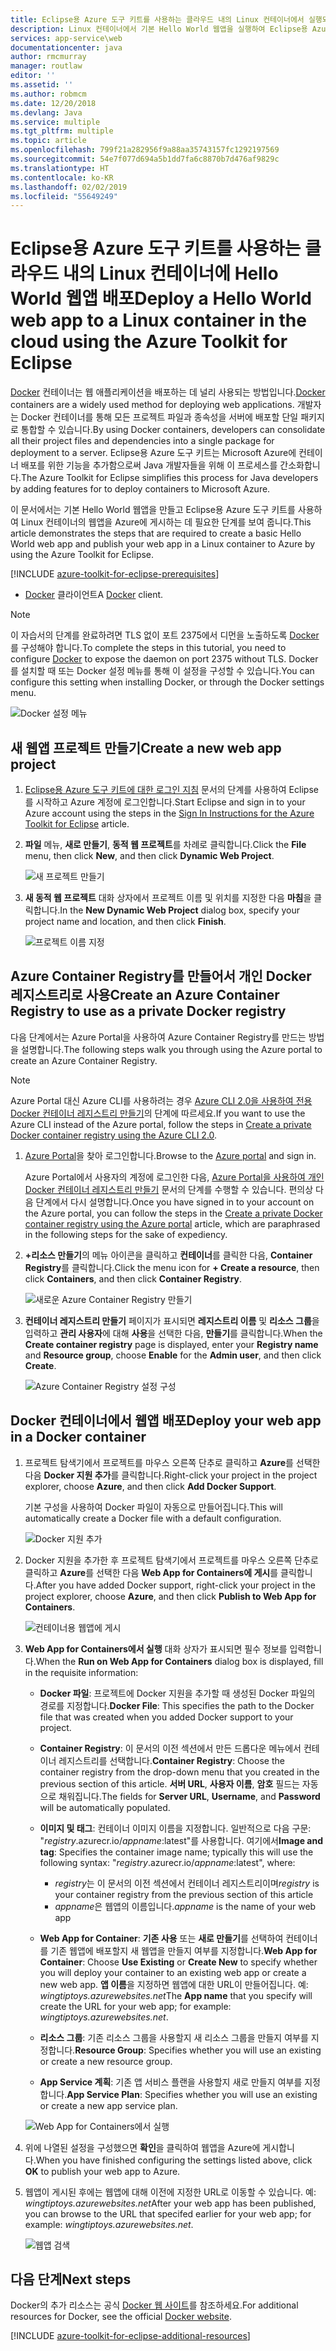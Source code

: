 ```yaml
---
title: Eclipse용 Azure 도구 키트를 사용하는 클라우드 내의 Linux 컨테이너에서 실행되는 Hello World 웹앱 배포
description: Linux 컨테이너에서 기본 Hello World 웹앱을 실행하여 Eclipse용 Azure 도구 키트를 사용하는 클라우드에 배포합니다.
services: app-service\web
documentationcenter: java
author: rmcmurray
manager: routlaw
editor: ''
ms.assetid: ''
ms.author: robmcm
ms.date: 12/20/2018
ms.devlang: Java
ms.service: multiple
ms.tgt_pltfrm: multiple
ms.topic: article
ms.openlocfilehash: 799f21a282956f9a88aa35743157fc1292197569
ms.sourcegitcommit: 54e7f077d694a5b1dd7fa6c8870b7d476af9829c
ms.translationtype: HT
ms.contentlocale: ko-KR
ms.lasthandoff: 02/02/2019
ms.locfileid: "55649249"
---
```

# <a name="deploy-a-hello-world-web-app-to-a-linux-container-in-the-cloud-using-the-azure-toolkit-for-eclipse"></a><span data-ttu-id="f75cc-103">Eclipse용 Azure 도구 키트를 사용하는 클라우드 내의 Linux 컨테이너에 Hello World 웹앱 배포</span><span class="sxs-lookup"><span data-stu-id="f75cc-103">Deploy a Hello World web app to a Linux container in the cloud using the Azure Toolkit for Eclipse</span></span>

<span data-ttu-id="f75cc-104">[Docker] 컨테이너는 웹 애플리케이션을 배포하는 데 널리 사용되는 방법입니다.</span><span class="sxs-lookup"><span data-stu-id="f75cc-104">[Docker] containers are a widely used method for deploying web applications.</span></span> <span data-ttu-id="f75cc-105">개발자는 Docker 컨테이너를 통해 모든 프로젝트 파일과 종속성을 서버에 배포할 단일 패키지로 통합할 수 있습니다.</span><span class="sxs-lookup"><span data-stu-id="f75cc-105">By using Docker containers, developers can consolidate all their project files and dependencies into a single package for deployment to a server.</span></span> <span data-ttu-id="f75cc-106">Eclipse용 Azure 도구 키트는 Microsoft Azure에 컨테이너 배포를 위한 기능을 추가함으로써 Java 개발자들을 위해 이 프로세스를 간소화합니다.</span><span class="sxs-lookup"><span data-stu-id="f75cc-106">The Azure Toolkit for Eclipse simplifies this process for Java developers by adding features for to deploy containers to Microsoft Azure.</span></span>

<span data-ttu-id="f75cc-107">이 문서에서는 기본 Hello World 웹앱을 만들고 Eclipse용 Azure 도구 키트를 사용하여 Linux 컨테이너의 웹앱을 Azure에 게시하는 데 필요한 단계를 보여 줍니다.</span><span class="sxs-lookup"><span data-stu-id="f75cc-107">This article demonstrates the steps that are required to create a basic Hello World web app and publish your web app in a Linux container to Azure by using the Azure Toolkit for Eclipse.</span></span>

[!INCLUDE [azure-toolkit-for-eclipse-prerequisites](../includes/azure-toolkit-for-eclipse-prerequisites.md)]
* <span data-ttu-id="f75cc-108">[Docker] 클라이언트</span><span class="sxs-lookup"><span data-stu-id="f75cc-108">A [Docker] client.</span></span>

> [!NOTE]
>
> <span data-ttu-id="f75cc-109">이 자습서의 단계를 완료하려면 TLS 없이 포트 2375에서 디먼을 노출하도록 [Docker]를 구성해야 합니다.</span><span class="sxs-lookup"><span data-stu-id="f75cc-109">To complete the steps in this tutorial, you need to configure [Docker] to expose the daemon on port 2375 without TLS.</span></span> <span data-ttu-id="f75cc-110">Docker를 설치할 때 또는 Docker 설정 메뉴를 통해 이 설정을 구성할 수 있습니다.</span><span class="sxs-lookup"><span data-stu-id="f75cc-110">You can configure this setting when installing Docker, or through the Docker settings menu.</span></span>
>
> ![Docker 설정 메뉴][docker-settings-menu]
>

## <a name="create-a-new-web-app-project"></a><span data-ttu-id="f75cc-112">새 웹앱 프로젝트 만들기</span><span class="sxs-lookup"><span data-stu-id="f75cc-112">Create a new web app project</span></span>

1. <span data-ttu-id="f75cc-113">[Eclipse용 Azure 도구 키트에 대한 로그인 지침](https://docs.microsoft.com/java/azure/eclipse/azure-toolkit-for-eclipse-sign-in-instructions) 문서의 단계를 사용하여 Eclipse를 시작하고 Azure 계정에 로그인합니다.</span><span class="sxs-lookup"><span data-stu-id="f75cc-113">Start Eclipse and sign in to your Azure account using the steps in the [Sign In Instructions for the Azure Toolkit for Eclipse](https://docs.microsoft.com/java/azure/eclipse/azure-toolkit-for-eclipse-sign-in-instructions) article.</span></span>

1. <span data-ttu-id="f75cc-114">**파일** 메뉴, **새로 만들기**, **동적 웹 프로젝트**를 차례로 클릭합니다.</span><span class="sxs-lookup"><span data-stu-id="f75cc-114">Click the **File** menu, then click **New**, and then click **Dynamic Web Project**.</span></span>
   
   ![새 프로젝트 만들기][file-new-project]

1. <span data-ttu-id="f75cc-116">**새 동적 웹 프로젝트** 대화 상자에서 프로젝트 이름 및 위치를 지정한 다음 **마침**을 클릭합니다.</span><span class="sxs-lookup"><span data-stu-id="f75cc-116">In the **New Dynamic Web Project** dialog box, specify your project name and location, and then click **Finish**.</span></span>
   
   ![프로젝트 이름 지정][project-name]

## <a name="create-an-azure-container-registry-to-use-as-a-private-docker-registry"></a><span data-ttu-id="f75cc-118">Azure Container Registry를 만들어서 개인 Docker 레지스트리로 사용</span><span class="sxs-lookup"><span data-stu-id="f75cc-118">Create an Azure Container Registry to use as a private Docker registry</span></span>

<span data-ttu-id="f75cc-119">다음 단계에서는 Azure Portal을 사용하여 Azure Container Registry를 만드는 방법을 설명합니다.</span><span class="sxs-lookup"><span data-stu-id="f75cc-119">The following steps walk you through using the Azure portal to create an Azure Container Registry.</span></span>

> [!NOTE]
>
> <span data-ttu-id="f75cc-120">Azure Portal 대신 Azure CLI를 사용하려는 경우 [Azure CLI 2.0을 사용하여 전용 Docker 컨테이너 레지스트리 만들기][Create Docker Registry using Azure CLI]의 단계에 따르세요.</span><span class="sxs-lookup"><span data-stu-id="f75cc-120">If you want to use the Azure CLI instead of the Azure portal, follow the steps in [Create a private Docker container registry using the Azure CLI 2.0][Create Docker Registry using Azure CLI].</span></span>
>

1. <span data-ttu-id="f75cc-121">[Azure Portal]을 찾아 로그인합니다.</span><span class="sxs-lookup"><span data-stu-id="f75cc-121">Browse to the [Azure portal] and sign in.</span></span>

   <span data-ttu-id="f75cc-122">Azure Portal에서 사용자의 계정에 로그인한 다음, [Azure Portal을 사용하여 개인 Docker 컨테이너 레지스트리 만들기] 문서의 단계를 수행할 수 있습니다. 편의상 다음 단계에서 다시 설명합니다.</span><span class="sxs-lookup"><span data-stu-id="f75cc-122">Once you have signed in to your account on the Azure portal, you can follow the steps in the [Create a private Docker container registry using the Azure portal] article, which are paraphrased in the following steps for the sake of expediency.</span></span>

1. <span data-ttu-id="f75cc-123">**+리소스 만들기**의 메뉴 아이콘을 클릭하고 **컨테이너**를 클릭한 다음, **Container Registry**를 클릭합니다.</span><span class="sxs-lookup"><span data-stu-id="f75cc-123">Click the menu icon for **+ Create a resource**, then click **Containers**, and then click **Container Registry**.</span></span>
   
   ![새로운 Azure Container Registry 만들기][create-container-registry-01]

1. <span data-ttu-id="f75cc-125">**컨테이너 레지스트리 만들기** 페이지가 표시되면 **레지스트리 이름** 및 **리소스 그룹**을 입력하고 **관리 사용자**에 대해 **사용**을 선택한 다음, **만들기**를 클릭합니다.</span><span class="sxs-lookup"><span data-stu-id="f75cc-125">When the **Create container registry** page is displayed, enter your **Registry name** and **Resource group**, choose **Enable** for the **Admin user**, and then click **Create**.</span></span>

   ![Azure Container Registry 설정 구성][create-container-registry-02]

## <a name="deploy-your-web-app-in-a-docker-container"></a><span data-ttu-id="f75cc-127">Docker 컨테이너에서 웹앱 배포</span><span class="sxs-lookup"><span data-stu-id="f75cc-127">Deploy your web app in a Docker container</span></span>

1. <span data-ttu-id="f75cc-128">프로젝트 탐색기에서 프로젝트를 마우스 오른쪽 단추로 클릭하고 **Azure**를 선택한 다음 **Docker 지원 추가**를 클릭합니다.</span><span class="sxs-lookup"><span data-stu-id="f75cc-128">Right-click your project in the project explorer, choose **Azure**, and then click **Add Docker Support**.</span></span>

   <span data-ttu-id="f75cc-129">기본 구성을 사용하여 Docker 파일이 자동으로 만들어집니다.</span><span class="sxs-lookup"><span data-stu-id="f75cc-129">This will automatically create a Docker file with a default configuration.</span></span>

   ![Docker 지원 추가][add-docker-support]

1. <span data-ttu-id="f75cc-131">Docker 지원을 추가한 후 프로젝트 탐색기에서 프로젝트를 마우스 오른쪽 단추로 클릭하고 **Azure**를 선택한 다음 **Web App for Containers에 게시**를 클릭합니다.</span><span class="sxs-lookup"><span data-stu-id="f75cc-131">After you have added Docker support, right-click your project in the project explorer, choose **Azure**, and then click **Publish to Web App for Containers**.</span></span>

   ![컨테이너용 웹앱에 게시][run-on-web-app-for-containers]

1. <span data-ttu-id="f75cc-133">**Web App for Containers에서 실행** 대화 상자가 표시되면 필수 정보를 입력합니다.</span><span class="sxs-lookup"><span data-stu-id="f75cc-133">When the **Run on Web App for Containers** dialog box is displayed, fill in the requisite information:</span></span>

   * <span data-ttu-id="f75cc-134">**Docker 파일**: 프로젝트에 Docker 지원을 추가할 때 생성된 Docker 파일의 경로를 지정합니다.</span><span class="sxs-lookup"><span data-stu-id="f75cc-134">**Docker File**: This specifies the path to the Docker file that was created when you added Docker support to your project.</span></span> 

   * <span data-ttu-id="f75cc-135">**Container Registry**: 이 문서의 이전 섹션에서 만든 드롭다운 메뉴에서 컨테이너 레지스트리를 선택합니다.</span><span class="sxs-lookup"><span data-stu-id="f75cc-135">**Container Registry**: Choose the container registry from the drop-down menu that you created in the previous section of this article.</span></span> <span data-ttu-id="f75cc-136">**서버 URL**, **사용자 이름**, **암호** 필드는 자동으로 채워집니다.</span><span class="sxs-lookup"><span data-stu-id="f75cc-136">The fields for **Server URL**, **Username**, and **Password** will be automatically populated.</span></span>

   * <span data-ttu-id="f75cc-137">**이미지 및 태그**: 컨테이너 이미지 이름을 지정합니다. 일반적으로 다음 구문: "*registry*.azurecr.io/*appname*:latest"를 사용합니다. 여기에서</span><span class="sxs-lookup"><span data-stu-id="f75cc-137">**Image and tag**: Specifies the container image name; typically this will use the following syntax: "*registry*.azurecr.io/*appname*:latest", where:</span></span> 
      * <span data-ttu-id="f75cc-138">*registry*는 이 문서의 이전 섹션에서 컨테이너 레지스트리이며</span><span class="sxs-lookup"><span data-stu-id="f75cc-138">*registry* is your container registry from the previous section of this article</span></span> 
      * <span data-ttu-id="f75cc-139">*appname*은 웹앱의 이름입니다.</span><span class="sxs-lookup"><span data-stu-id="f75cc-139">*appname* is the name of your web app</span></span> 

   * <span data-ttu-id="f75cc-140">**Web App for Container**: **기존 사용** 또는 **새로 만들기**를 선택하여 컨테이너를 기존 웹앱에 배포할지 새 웹앱을 만들지 여부를 지정합니다.</span><span class="sxs-lookup"><span data-stu-id="f75cc-140">**Web App for Container**: Choose **Use Existing** or **Create New** to specify whether you will deploy your container to an existing web app or create a new web app.</span></span>  <span data-ttu-id="f75cc-141">**앱 이름**을 지정하면 웹앱에 대한 URL이 만들어집니다. 예: *wingtiptoys.azurewebsites.net*</span><span class="sxs-lookup"><span data-stu-id="f75cc-141">The **App name** that you specify will create the URL for your web app; for example: *wingtiptoys.azurewebsites.net*.</span></span>

   * <span data-ttu-id="f75cc-142">**리소스 그룹**: 기존 리소스 그룹을 사용할지 새 리소스 그룹을 만들지 여부를 지정합니다.</span><span class="sxs-lookup"><span data-stu-id="f75cc-142">**Resource Group**: Specifies whether you will use an existing or create a new resource group.</span></span> 

   * <span data-ttu-id="f75cc-143">**App Service 계획**: 기존 앱 서비스 플랜을 사용할지 새로 만들지 여부를 지정합니다.</span><span class="sxs-lookup"><span data-stu-id="f75cc-143">**App Service Plan**: Specifies whether you will use an existing or create a new app service plan.</span></span> 

   ![Web App for Containers에서 실행][run-on-web-app-linux]

1. <span data-ttu-id="f75cc-145">위에 나열된 설정을 구성했으면 **확인**을 클릭하여 웹앱을 Azure에 게시합니다.</span><span class="sxs-lookup"><span data-stu-id="f75cc-145">When you have finished configuring the settings listed above, click **OK** to publish your web app to Azure.</span></span>

1. <span data-ttu-id="f75cc-146">웹앱이 게시된 후에는 웹앱에 대해 이전에 지정한 URL로 이동할 수 있습니다. 예: *wingtiptoys.azurewebsites.net*</span><span class="sxs-lookup"><span data-stu-id="f75cc-146">After your web app has been published, you can browse to the URL that specifed earlier for your web app; for example: *wingtiptoys.azurewebsites.net*.</span></span>

   ![웹앱 검색][browsing-to-web-app]

## <a name="next-steps"></a><span data-ttu-id="f75cc-148">다음 단계</span><span class="sxs-lookup"><span data-stu-id="f75cc-148">Next steps</span></span>

<span data-ttu-id="f75cc-149">Docker의 추가 리소스는 공식 [Docker 웹 사이트][Docker]를 참조하세요.</span><span class="sxs-lookup"><span data-stu-id="f75cc-149">For additional resources for Docker, see the official [Docker website][Docker].</span></span>

[!INCLUDE [azure-toolkit-for-eclipse-additional-resources](../includes/azure-toolkit-for-eclipse-additional-resources.md)]

<!-- URL List -->

[Azure Portal]: https://portal.azure.com/
[Azure portal]: https://portal.azure.com/
[Azure Portal을 사용하여 개인 Docker 컨테이너 레지스트리 만들기]: /azure/container-registry/container-registry-get-started-portal
[Create a private Docker container registry using the Azure portal]: /azure/container-registry/container-registry-get-started-portal
[Azure for Java Developers]: https://docs.microsoft.com/java/azure/
[Java Tools for Visual Studio Team Services]: https://java.visualstudio.com/
[Create Docker Registry using Azure CLI]: /azure/container-registry/container-registry-get-started-azure-cli

[Docker]: https://www.docker.com/
[Configuring artifacts]: https://www.jetbrains.com/help/idea/2016.1/configuring-artifacts.html

<!-- IMG List -->

[add-docker-support]: media/azure-toolkit-for-eclipse-hello-world-web-app-linux/add-docker-support.png
[browsing-to-web-app]:  media/azure-toolkit-for-eclipse-hello-world-web-app-linux/browsing-to-web-app.png
[create-container-registry-01]: media/azure-toolkit-for-eclipse-hello-world-web-app-linux/create-container-registry-01.png
[create-container-registry-02]: media/azure-toolkit-for-eclipse-hello-world-web-app-linux/create-container-registry-02.png
[docker-settings-menu]: media/azure-toolkit-for-eclipse-hello-world-web-app-linux/docker-settings-menu.png
[file-new-project]: media/azure-toolkit-for-eclipse-hello-world-web-app-linux/file-new-project.png
[project-name]: media/azure-toolkit-for-eclipse-hello-world-web-app-linux/project-name.png
[run-on-web-app-for-containers]: media/azure-toolkit-for-eclipse-hello-world-web-app-linux/run-on-web-app-for-containers.png
[run-on-web-app-linux]: media/azure-toolkit-for-eclipse-hello-world-web-app-linux/run-on-web-app-linux.png
